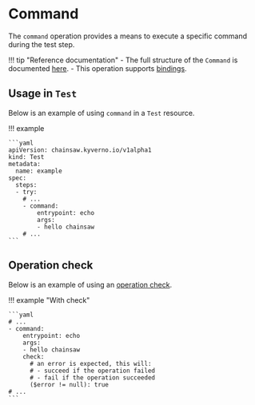 # Command

The `command` operation provides a means to execute a specific command during the test step.

!!! tip "Reference documentation"
    - The full structure of the `Command` is documented [here](../apis/chainsaw.v1alpha1.md#chainsaw-kyverno-io-v1alpha1-Command).
    - This operation supports [bindings](../bindings/index.md).

## Usage in `Test`

Below is an example of using `command` in a `Test` resource.

!!! example

    ```yaml
    apiVersion: chainsaw.kyverno.io/v1alpha1
    kind: Test
    metadata:
      name: example
    spec:
      steps:
      - try:
        # ...
        - command:
            entrypoint: echo
            args:
            - hello chainsaw
        # ...
    ```

## Operation check

Below is an example of using an [operation check](./check.md#command).

!!! example "With check"

    ```yaml
    # ...
    - command:
        entrypoint: echo
        args:
        - hello chainsaw
        check:
          # an error is expected, this will:
          # - succeed if the operation failed
          # - fail if the operation succeeded
          ($error != null): true
    # ...
    ```
